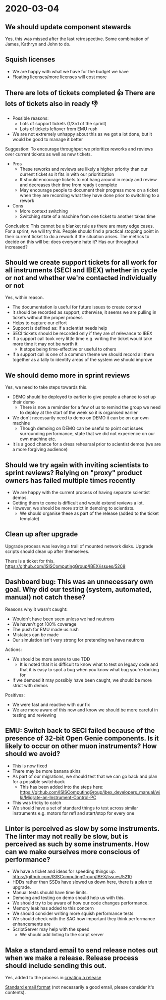 # 2020-03-04

## We should update component stewards

Yes, this was missed after the last retrospective. Some combination of James, Kathryn and John to do.

## Squish licenses

- We are happy with what we have for the budget we have
- Floating licenses/more licenses will cost more

## There are lots of tickets completed 👍 There are lots of tickets also in ready 👎 

- Possible reasons:
   - Lots of support tickets (1/3rd of the sprint)
   - Lots of tickets leftover from EMU rush
- We are not extremely unhappy about this as we got a lot done, but it would be good to manage it better

Suggestion: To encourage throughput we prioritize reworks and reviews over current tickets as well as new tickets. 

- Pros
   - These reworks and reviews are likely a higher priority than our current ticket so it fits in with our prioritization
   - It should encourage tickets to not hang around in ready and review and decreases their time from ready t complete
   - May encourage people to document their progress more on a ticket when they are recording what they have done prior to switching to a rework
- Cons
   - More context switching
   - Switching state of a machine from one ticket to another takes time

Conclusion: This cannot be a blanket rule as there are many edge cases. For a sprint, we will try this. People should find a practical stopping point in their current ticket to do a rework if the situation arises. The metrics to decide on this will be: does everyone hate it? Has our throughput increased?

## Should we create support tickets for all work for all instruments (SECI and IBEX) whether in cycle or not and whether we're contacted individually or not

Yes, within reason.

- The documentation is useful for future issues to create context
- It should be recorded as support, otherwise, it seems we are pulling in tickets without the proper process
- Helps to capture our effort
- Support is defined as: if a scientist needs help
- SECI tickets should be recorded only if they are of relevance to IBEX
- If a support call took very little time e.g. writing the ticket would take more time it may not be worth it
   - It stops being time-effective or useful to others
- If a support call is one of a common theme we should record all them together as a tally to identify areas of the system we should improve

## We should demo more in sprint reviews

Yes, we need to take steps towards this.

- DEMO should be deployed to earlier to give people a chance to set up their demo
   - There is now a reminder for a few of us to remind the group we need to deploy at the start of the week so it is organised earlier
- We don't necessarily need to demo on DEMO it can be on our own machine
   - Though demoing on DEMO can be useful to point out issues surrounding performance, state that we did not experience on our own machine etc.
- It is a good chance for a dress rehearsal prior to scientist demos (we are a more forgiving audience)

## Should we try again with inviting scientists to sprint reviews? Relying on "proxy" product owners has failed multiple times recently

- We are happy with the current process of having separate scientist demos.
- Getting them to come is difficult and would extend reviews a lot.
- However, we should be more strict in demoing to scientists.
   - We should organise these as part of the release (added to the ticket template)

## Clean up after upgrade

Upgrade process was leaving a trail of mounted network disks. Upgrade scripts should clean up after themselves.

There is a ticket for this. https://github.com/ISISComputingGroup/IBEX/issues/5208

## Dashboard bug: This was an unnecessary own goal. Why did our testing (system, automated, manual) not catch these?

Reasons why it wasn't caught:
- Wouldn't have been seen unless we had neutrons 
- We haven't got 100% coverage
- The push for EMU made us rush
- Mistakes can be made
- Our simulation isn't very strong for pretending we have neutrons

Actions:
- We should be more aware to use TDD 
   - It is noted that it is difficult to know what to test on legacy code and that it is easy to spot a bug when you know what bug you're looking for
- If we demoed it may possibly have been caught, we should be more strict with demos

Positives:
- We were fast and reactive with our fix
- We are more aware of this now and know we should be more careful in testing and reviewing

## EMU: Switch back to SECI failed because of the presence of 32-bit Open Genie components. Is it likely to occur on other muon instruments? How should we avoid?

- This is now fixed
- There may be more banana skins
- As part of our migrations, we should test that we can go back and plan for a possible switchback
   - This has been added into the steps here: https://github.com/ISISComputingGroup/ibex_developers_manual/wiki/Migrate-an-Instrument-Control-PC
- This was tricky to catch
- We should have a set of standard things to test across similar instruments e.g. motors for refl and start/stop for every one

## Linter is perceived as slow by some instruments. The linter may not really be slow, but is perceived as such by some instruments. How can we make ourselves more conscious of performance?

- We have a ticket and ideas for speeding things up. https://github.com/ISISComputingGroup/IBEX/issues/5210
- HDDs rather than SSDs have slowed us down here, there is a plan to upgrade.
- Manual tests should have time limits.
- Demoing and testing on demo should help us with this.
- We should try to be aware of how our code changes performance.
- Memory leak has added to this concern
- We should consider writing more squish performance tests
- We should check with the SAG how important they think performance enhancements are
- ScriptServer may help with the speed
   - We should add linting to the script server

## Make a standard email to send release notes out when we make a release. Release process should include sending this out.

Yes, added to the process in [creating a release](/deployment/Creating-a-release)

[Standard email format](/deployment/deploy/Updating-Instrument-Machines) (not necessarily a good email, please consider it's contents).
